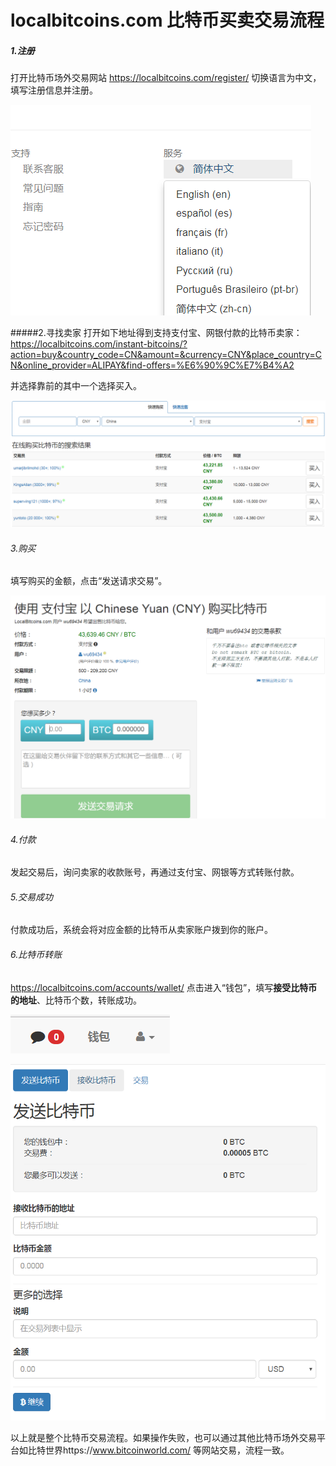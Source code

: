 # localbitcoins.com 比特币买卖交易流程

##### 1.注册
打开比特币场外交易网站 https://localbitcoins.com/register/ 切换语言为中文，填写注册信息并注册。

![](https://raw.githubusercontent.com/hellomasters/localbitcoins/master/1.%E5%88%87%E6%8D%A2%E8%AF%AD%E8%A8%80.png)

#####2.寻找卖家
打开如下地址得到支持支付宝、网银付款的比特币卖家：
https://localbitcoins.com/instant-bitcoins/?action=buy&country_code=CN&amount=&currency=CNY&place_country=CN&online_provider=ALIPAY&find-offers=%E6%90%9C%E7%B4%A2

并选择靠前的其中一个选择买入。

![](https://github.com/hellomasters/localbitcoins/blob/master/2.%E6%90%9C%E7%B4%A2%E4%B8%AD%E5%9B%BD%E5%8D%96%E5%AE%B6.png?raw=true)


###### 3.购买
填写购买的金额，点击“发送请求交易”。

![](https://github.com/hellomasters/localbitcoins/blob/master/3.%E8%B4%AD%E4%B9%B0.png?raw=true)

###### 4.付款
发起交易后，询问卖家的收款账号，再通过支付宝、网银等方式转账付款。

###### 5.交易成功
付款成功后，系统会将对应金额的比特币从卖家账户拨到你的账户。

###### 6.比特币转账
https://localbitcoins.com/accounts/wallet/
点击进入“钱包”，填写**接受比特币的地址**、比特币个数，转账成功。

![](https://github.com/hellomasters/localbitcoins/blob/master/4.%E8%BF%9B%E5%85%A5%E9%92%B1%E5%8C%85.png?raw=true)



![](https://github.com/hellomasters/localbitcoins/blob/master/5.%E5%8F%91%E9%80%81.png?raw=true)

以上就是整个比特币交易流程。如果操作失败，也可以通过其他比特币场外交易平台如比特世界https://www.bitcoinworld.com/ 等网站交易，流程一致。
